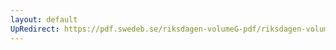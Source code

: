 ```yaml
---
layout: default
UpRedirect: https://pdf.swedeb.se/riksdagen-volumeG-pdf/riksdagen-volumeG-pdf/data/197980/reg_197980__reg_02/reg_197980__reg_02_0089.pdf
---
```

